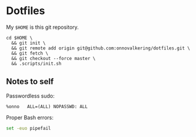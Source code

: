 # Dotfiles
My `$HOME` is this git repository.

```shell
cd $HOME \
  && git init \
  && git remote add origin git@github.com:onnovalkering/dotfiles.git \
  && git fetch \
  && git checkout --force master \
  && .scripts/init.sh
```

## Notes to self

Passwordless sudo:
```
%onno	ALL=(ALL) NOPASSWD: ALL
```

Proper Bash errors:
```bash
set -euo pipefail
```